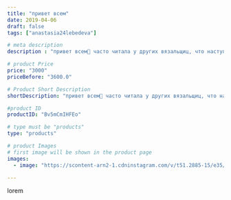 ```yaml
---
title: "привет всем"
date: 2019-04-06
draft: false
tags: ["anastasia24lebedeva"]

# meta description
description : "привет всем🙋 часто читала у других вязальщиц, что наступает пора, когда вязать совсем не хочется😑, не думала, что это случится и со мной😬, но ЭТО так😢 за все 2 "

# product Price
price: "3000"
priceBefore: "3600.0"

# Product Short Description
shortDescription: "привет всем🙋 часто читала у других вязальщиц, что наступает пора, когда вязать совсем не хочется😑, не думала, что это случится и со мной😬, но ЭТО так😢 за все 2 месяца моего отсутсвия, я связала всего 4 игрушки(. наконец//-то моя хандра закончилась🙌и теперь я с новыми силами буду засыпать вас своими работами)) P.S всем хороших выходных😘😘😘"

#product ID
productID: "Bv5mCmIHFEo"

# type must be "products"
type: "products"

# product Images
# first image will be shown in the product page
images:
  - image: "https://scontent-arn2-1.cdninstagram.com/v/t51.2885-15/e35/54511359_152861759077526_2962165830191010737_n.jpg?se=8&tp=1&_nc_ht=scontent-arn2-1.cdninstagram.com&_nc_cat=102&_nc_ohc=APU-5US5KYcAX9qsG-Q&ccb=7-4&oh=bbd4282865a64cf0d0ff4b368701b0bf&oe=6084FBBD&ig_cache_key=MjAxNTgwOTYxMjM2OTY0NTg2NA%3D%3D.2-ccb7-4"

---
```

lorem
